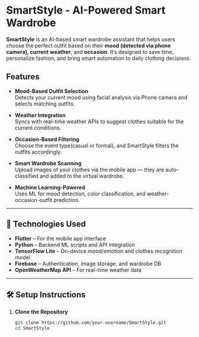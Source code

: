 # SmartStyle - AI-Powered Smart Wardrobe

**SmartStyle** is an AI-based smart wardrobe assistant that helps users choose the perfect outfit based on their **mood (detected via phone camera), current weather**, and **occasion**. It’s designed to save time, personalize fashion, and bring smart automation to daily clothing decisions.

## Features

- **Mood-Based Outfit Selection**  
  Detects your current mood using facial analysis via Phone camera and selects matching outfits.

- **Weather Integration**  
  Syncs with real-time weather APIs to suggest clothes suitable for the current conditions.

- **Occasion-Based Filtering**  
  Choose the event type(casual or formal), and SmartStyle filters the outfits accordingly.

- **Smart Wardrobe Scanning**  
  Upload images of your clothes via the mobile app — they are auto-classified and added to the virtual wardrobe.

- **Machine Learning-Powered**  
  Uses ML for mood detection, color classification, and weather-occasion-outfit prediction.

---

## 📱 Technologies Used

- **Flutter** – For the mobile app interface
- **Python** – Backend ML scripts and API integration
- **TensorFlow Lite** – On-device mood/emotion and clothes recognition model
- **Firebase** – Authentication, image storage, and wardrobe DB 
- **OpenWeatherMap API** – For real-time weather data

---

## 🛠 Setup Instructions

1. **Clone the Repository**

   ```bash
   git clone https://github.com/your-username/SmartStyle.git
   cd SmartStyle
